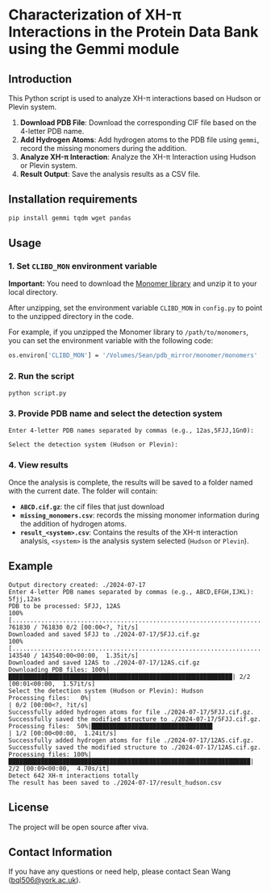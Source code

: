 # Characterization of XH-π Interactions in the Protein Data Bank using the Gemmi module

## Introduction

This Python script is used to analyze XH-π interactions based on Hudson or Plevin system.
1. **Download PDB File**: Download the corresponding CIF file based on the 4-letter PDB name.
2. **Add Hydrogen Atoms**: Add hydrogen atoms to the PDB file using `gemmi`, record the missing monomers during the addition.
3. **Analyze XH-π Interaction**: Analyze the XH-π Interaction using Hudson or Plevin system.
4. **Result Output**: Save the analysis results as a CSV file.

## Installation requirements

```bash
pip install gemmi tqdm wget pandas
```

## Usage

### 1. Set `CLIBD_MON` environment variable

**Important:** You need to download the [Monomer library](https://github.com/MonomerLibrary/monomers) and unzip it to your local directory.

After unzipping, set the environment variable `CLIBD_MON` in `config.py` to point to the unzipped directory in the code. 

For example, if you unzipped the Monomer library to `/path/to/monomers`, you can set the environment variable with the following code:

```bash
os.environ['CLIBD_MON'] = '/Volumes/Sean/pdb_mirror/monomer/monomers'
```

### 2. Run the script

```bash
python script.py
```

### 3. Provide PDB name and  select the detection system

```
Enter 4-letter PDB names separated by commas (e.g., 12as,5FJJ,1Gn0):
```

```
Select the detection system (Hudson or Plevin):
```

### 4. View results

Once the analysis is complete, the results will be saved to a folder named with the current date. The folder will contain:

- **`ABCD.cif.gz`**: the cif files that just download
- **`missing_monomers.csv`**: records the missing monomer information during the addition of hydrogen atoms.
- **`result_<system>.csv`**: Contains the results of the XH-π interaction analysis, `<system>` is the analysis system selected (`Hudson` or `Plevin`).

## Example

```
Output directory created: ./2024-07-17
Enter 4-letter PDB names separated by commas (e.g., ABCD,EFGH,IJKL):
5fjj,12as
PDB to be processed: 5FJJ, 12AS
100% [............................................................................] 761830 / 761830 0/2 [00:00<?, ?it/s]
Downloaded and saved 5FJJ to ./2024-07-17/5FJJ.cif.gz
100% [............................................................................] 143540 / 143540:00<00:00,  1.35it/s]
Downloaded and saved 12AS to ./2024-07-17/12AS.cif.gz
Downloading PDB files: 100%|██████████████████████████████████████████████████████████████| 2/2 [00:01<00:00,  1.57it/s]
Select the detection system (Hudson or Plevin): Hudson
Processing files:   0%|                                                                           | 0/2 [00:00<?, ?it/s]
Successfully added hydrogen atoms for file ./2024-07-17/5FJJ.cif.gz.
Successfully saved the modified structure to ./2024-07-17/5FJJ.cif.gz.
Processing files:  50%|█████████████████████████████████▌                                 | 1/2 [00:00<00:00,  1.24it/s]
Successfully added hydrogen atoms for file ./2024-07-17/12AS.cif.gz.
Successfully saved the modified structure to ./2024-07-17/12AS.cif.gz.
Processing files: 100%|███████████████████████████████████████████████████████████████████| 2/2 [00:09<00:00,  4.70s/it]
Detect 642 XH-π interactions totally
The result has been saved to ./2024-07-17/result_hudson.csv

```

## License

The project will be open source after viva.

## Contact Information

If you have any questions or need help, please contact Sean Wang (bql506@york.ac.uk).
